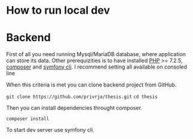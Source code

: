 
# How to run local dev

# Backend

First of all you need running Mysql/MariaDB database, where application can store its data.
Other prerequizities is to have installed [PHP](https://www.php.net) >= 7.2.5, [composer](https://getcomposer.org/download/) and [symfony cli](https://symfony.com/download). I recommend setting all available on consoled line 


When this criteria is met you can clone backend project from GitHub.

`git clone https://github.com/privrja/thesis.git`
`cd thesis`

Then you can install dependencies throught composer.

`composer install`

To start dev server use symfony cli.

